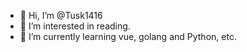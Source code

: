 - 👋 Hi, I’m @Tusk1416
- 👀 I’m interested in reading.
- 🌱 I’m currently learning vue, golang and Python, etc.

<!---
Tusk1416/Tusk1416 is a ✨ special ✨ repository because its `README.md` (this file) appears on your GitHub profile.
You can click the Preview link to take a look at your changes.
--->
